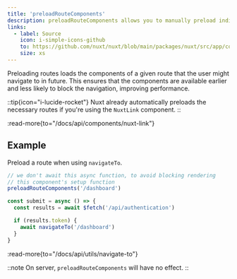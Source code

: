 ```yaml
---
title: 'preloadRouteComponents'
description: preloadRouteComponents allows you to manually preload individual pages in your Nuxt app.
links:
  - label: Source
    icon: i-simple-icons-github
    to: https://github.com/nuxt/nuxt/blob/main/packages/nuxt/src/app/composables/preload.ts
    size: xs
---
```


Preloading routes loads the components of a given route that the user might navigate to in future. This ensures that the components are available earlier and less likely to block the navigation, improving performance.

::tip{icon="i-lucide-rocket"}
Nuxt already automatically preloads the necessary routes if you're using the `NuxtLink` component.
::

:read-more{to="/docs/api/components/nuxt-link"}

## Example

Preload a route when using `navigateTo`.

```ts
// we don't await this async function, to avoid blocking rendering
// this component's setup function
preloadRouteComponents('/dashboard')

const submit = async () => {
  const results = await $fetch('/api/authentication')

  if (results.token) {
    await navigateTo('/dashboard')
  }
}
```

:read-more{to="/docs/api/utils/navigate-to"}

::note
On server, `preloadRouteComponents` will have no effect.
::
